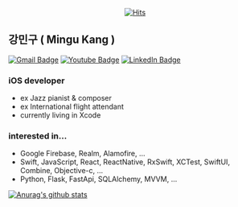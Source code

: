 <div align=center>   
  
[![Hits](https://hits.seeyoufarm.com/api/count/incr/badge.svg?url=https%3A%2F%2Fgithub.com%2Fminguking)](https://hits.seeyoufarm.com) 
   
</div>
 
## 강민구 ( Mingu Kang )
[![Gmail Badge](https://img.shields.io/badge/Gmail-D14836?style=for-the-badge&logo=gmail&logoColor=white)](mailto:minqu.kang@gmail.com)
[![Youtube Badge](https://img.shields.io/badge/YouTube-FF0000?style=for-the-badge&logo=youtube&logoColor=white)](https://www.youtube.com/channel/UCasWgK1-VLbfzGFuxwoztCA) 
[![LinkedIn Badge](https://img.shields.io/badge/LinkedIn-0077B5?style=for-the-badge&logo=linkedin&logoColor=white)](https://www.linkedin.com/in/mingu-king02061993/)

### iOS developer 

+ ex Jazz pianist & composer
+ ex International flight attendant
+ currently living in Xcode 

### interested in...
* Google Firebase, Realm, Alamofire, ...
* Swift, JavaScript, React, ReactNative, RxSwift, XCTest, SwiftUI, Combine, Objective-c, ...
* Python, Flask, FastApi, SQLAlchemy, MVVM, ...


[![Anurag's github stats](https://github-readme-stats.vercel.app/api?username=minguking)](https://github.com/anuraghazra/github-readme-stats)


<!--
**minguking/minguking** is a ✨ _special_ ✨ repository because its `README.md` (this file) appears on your GitHub profile.
 
Here are some ideas to get you started:

- 🔭 I’m currently working on ... iOS app Development
- 🌱 I’m currently learning ...  
- 👯 I’m looking to collaborate on ...
- 🤔 I’m looking for help with ...
- 💬 Ask me about ...
- 📫 How to reach me: ...
- 😄 Pronouns: ...
- ⚡ Fun fact: ...
-->
